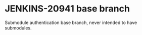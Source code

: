 # JENKINS-20941 base branch

Submodule authentication base branch, never intended to have submodules.
